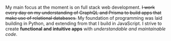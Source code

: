 My main focus at the moment is on full stack web development. ~~I work every day on my understanding of GraphQL and Prisma to build apps that make use of relational databases.~~ My foundation of programming was laid building in Python, and extending from that I build in JavaScript. I strive to create **functional and intuitive apps** with *understandable and maintainable code*.

<!---
geebatron/geebatron is a ✨ special ✨ repository because its `README.md` (this file) appears on your GitHub profile.
You can click the Preview link to take a look at your changes.
--->
